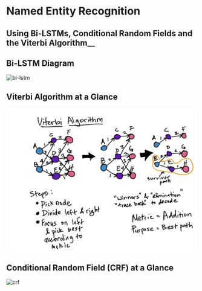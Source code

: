 # Named Entity Recognition
## Using Bi-LSTMs, Conditional Random Fields and the Viterbi Algorithm__


Bi-LSTM Diagram
---
![bi-lstm](../bilstm_flow.png)

Viterbi Algorithm at a Glance
---
![viterbi algorithm](../images/viterbi.png)

Conditional Random Field (CRF) at a Glance
---
![crf]()